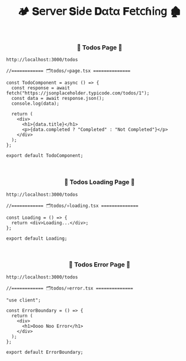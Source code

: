 <h1  align="center" > 🏕️ 𝐒𝖾𝗋𝗏𝖾𝗋 𝐒𝗂ᑯ𝖾 𝐃α𝗍α 𝐅𝖾𝗍𝖼ɦ𝗂𐓣𝗀 🏚️ </h1>

</br>

<h3 align="center" > 🐇 Todos Page 🦚</h3>

```dash
http://localhost:3000/todos
```

```TSX
//============ 🗂️todos/⚛️page.tsx ============== 

const TodoComponent = async () => {
  const response = await fetch("https://jsonplaceholder.typicode.com/todos/1");
  const data = await response.json();
  console.log(data);

  return (
    <div>
      <h1>{data.title}</h1>
      <p>{data.completed ? "Completed" : "Not Completed"}</p>
    </div>
  );
};

export default TodoComponent;

```

</br>

<h3 align="center" > 🐇 Todos Loading Page 🦚</h3>

```dash
http://localhost:3000/todos
```

```TSX
//============ 🗂️todos/⚛️loading.tsx ============== 

const Loading = () => {
  return <div>Loading...</div>;
};

export default Loading;

```

</br>

<h3 align="center" > 🐇 Todos Error Page 🦚</h3>

```dash
http://localhost:3000/todos
```

```TSX
//============ 🗂️todos/⚛️error.tsx ============== 

"use client";

const ErrorBoundary = () => {
  return (
    <div>
      <h1>Oooo Noo Error</h1>
    </div>
  );
};

export default ErrorBoundary;

```
